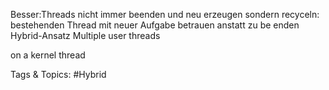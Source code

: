 Besser:Threads nicht immer beenden und neu erzeugen sondern recyceln:
bestehenden Thread mit neuer Aufgabe betrauen anstatt zu be enden
Hybrid-Ansatz
Multiple user threads
on a kernel thread

   Tags & Topics:
   #Hybrid